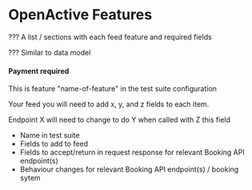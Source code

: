 # OpenActive Features

??? A list / sections with each feed feature and required fields

??? Similar to data model&#x20;

#### Payment required

This is feature "name-of-feature" in the test suite configuration

Your feed you will need to add x, y, and z fields to each item.&#x20;

Endpoint X will need to change to do Y when called with Z this field

* Name in test suite
* Fields to add to feed
* Fields to accept/return in request response for relevant Booking API endpoint(s)
* Behaviour changes for relevant Booking API endpoint(s) / booking sytem
